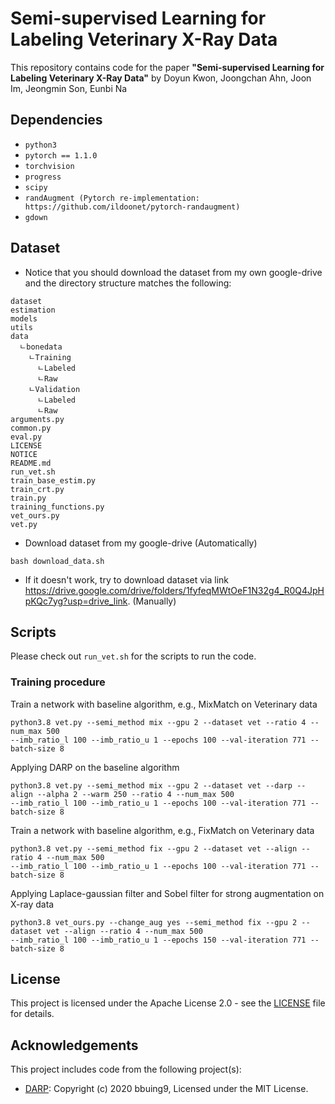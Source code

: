 # Semi-supervised Learning for Labeling Veterinary X-Ray Data

This repository contains code for the paper
**"Semi-supervised Learning for Labeling Veterinary X-Ray Data"** 
by Doyun Kwon, Joongchan Ahn, Joon Im, Jeongmin Son, Eunbi Na

## Dependencies

* `python3`
* `pytorch == 1.1.0`
* `torchvision`
* `progress`
* `scipy`
* `randAugment (Pytorch re-implementation: https://github.com/ildoonet/pytorch-randaugment)`
* `gdown`

## Dataset
* Notice that you should download the dataset from my own google-drive and the directory structure matches the following:
```
dataset
estimation
models
utils
data
  ㄴbonedata
    ㄴTraining
      ㄴLabeled
      ㄴRaw
    ㄴValidation
      ㄴLabeled
      ㄴRaw
arguments.py
common.py
eval.py
LICENSE
NOTICE
README.md
run_vet.sh
train_base_estim.py
train_crt.py
train.py
training_functions.py
vet_ours.py
vet.py
```
* Download dataset from my google-drive (Automatically)
```
bash download_data.sh
```
* If it doesn't work, try to download dataset via link https://drive.google.com/drive/folders/1fyfeqMWtOeF1N32g4_R0Q4JpHpKQc7yg?usp=drive_link. (Manually)
## Scripts
Please check out `run_vet.sh` for the scripts to run the code.

### Training procedure
Train a network with baseline algorithm, e.g., MixMatch on Veterinary data
```
python3.8 vet.py --semi_method mix --gpu 2 --dataset vet --ratio 4 --num_max 500
--imb_ratio_l 100 --imb_ratio_u 1 --epochs 100 --val-iteration 771 --batch-size 8

```

Applying DARP on the baseline algorithm
```
python3.8 vet.py --semi_method mix --gpu 2 --dataset vet --darp --align --alpha 2 --warm 250 --ratio 4 --num_max 500
--imb_ratio_l 100 --imb_ratio_u 1 --epochs 100 --val-iteration 771 --batch-size 8

```

Train a network with baseline algorithm, e.g., FixMatch on Veterinary data
```
python3.8 vet.py --semi_method fix --gpu 2 --dataset vet --align --ratio 4 --num_max 500
--imb_ratio_l 100 --imb_ratio_u 1 --epochs 100 --val-iteration 771 --batch-size 8

```

Applying Laplace-gaussian filter and Sobel filter for strong augmentation on X-ray data
```
python3.8 vet_ours.py --change_aug yes --semi_method fix --gpu 2 --dataset vet --align --ratio 4 --num_max 500
--imb_ratio_l 100 --imb_ratio_u 1 --epochs 150 --val-iteration 771 --batch-size 8

```

## License

This project is licensed under the Apache License 2.0 - see the [LICENSE](LICENSE) file for details.

## Acknowledgements

This project includes code from the following project(s):

- [DARP](https://github.com/bbuing9/DARP): Copyright (c) 2020 bbuing9, Licensed under the MIT License.


